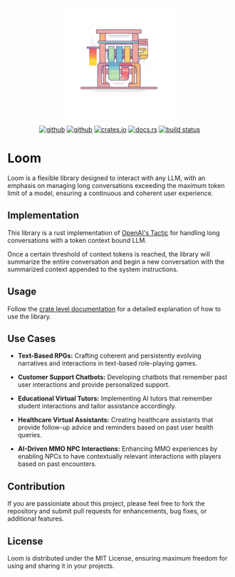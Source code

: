 <div align="center">
    <img src="./assets/loom-logo-1024x1024.png" width="50%"">
 
[<img alt="github" src="https://img.shields.io/badge/maintenance%20status-actively%20developed-brightgreen?style=for-the-badge&labelColor=555555&logo=github" height="20">](https://github.com/snowmead/loom)
[<img alt="github" src="https://img.shields.io/badge/github-snowmead/loom-8da0cb?style=for-the-badge&labelColor=555555&logo=github" height="20">](https://github.com/snowmead/loom)
[<img alt="crates.io" src="https://img.shields.io/crates/v/loom.svg?style=for-the-badge&color=fc8d62&logo=rust" height="20">](https://crates.io/crates/loom)
[<img alt="docs.rs" src="https://img.shields.io/badge/docs.rs-loom-66c2a5?style=for-the-badge&labelColor=555555&logo=docs.rs" height="20">](https://docs.rs/loom)
[<img alt="build status" src="https://img.shields.io/github/actions/workflow/status/snowmead/loom/rust.yml?branch=main&style=for-the-badge" height="20">](https://github.com/snowmead/loom/actions?query=branch%3Amain)
</div>

# Loom

Loom is a flexible library designed to interact with any LLM, with an emphasis on managing long conversations exceeding the maximum token limit of a model, ensuring a continuous and coherent user experience.

## Implementation

This library is a rust implementation of [OpenAI's Tactic](https://platform.openai.com/docs/guides/gpt-best-practices/tactic-for-dialogue-applications-that-require-very-long-conversations-summarize-or-filter-previous-dialogue) for handling long conversations with a token context bound LLM.

Once a certain threshold of context tokens is reached, the library will summarize the entire conversation and begin a new conversation with the summarized context appended to the system instructions.

## Usage

Follow the [crate level documentation](https://docs.rs/loom/latest/loom/) for a detailed explanation of how to use the library.

## Use Cases

- **Text-Based RPGs:** Crafting coherent and persistently evolving narratives and interactions in text-based role-playing games.

- **Customer Support Chatbots:** Developing chatbots that remember past user interactions and provide personalized support.

- **Educational Virtual Tutors:** Implementing AI tutors that remember student interactions and tailor assistance accordingly.

- **Healthcare Virtual Assistants:** Creating healthcare assistants that provide follow-up advice and reminders based on past user health queries.

- **AI-Driven MMO NPC Interactions:** Enhancing MMO experiences by enabling NPCs to have contextually relevant interactions with players based on past encounters.

## Contribution

If you are passioniate about this project, please feel free to fork the repository and submit pull requests for enhancements, bug fixes, or additional features.

## License

Loom is distributed under the MIT License, ensuring maximum freedom for using and sharing it in your projects.
